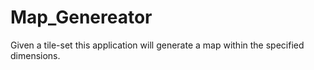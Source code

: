 # Map_Genereator
 Given a tile-set this application will generate a map within the specified dimensions.
